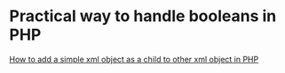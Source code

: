 # Practical way to handle booleans in PHP

[How to add a simple xml object as a child to other xml object in PHP](https://youtu.be/TyDsOnyEcfg)